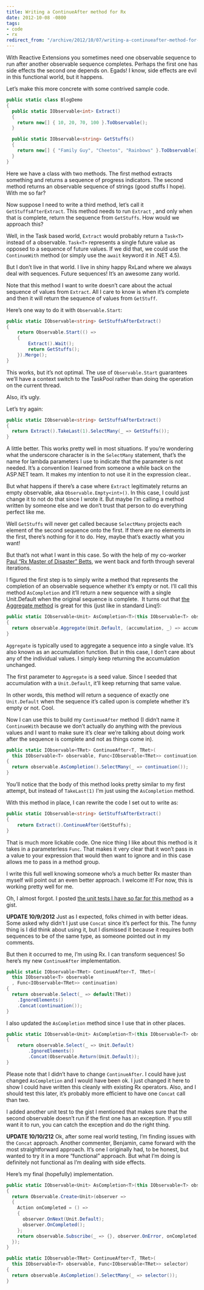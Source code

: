 ```yaml
---
title: Writing a ContinueAfter method for Rx
date: 2012-10-08 -0800
tags:
- code
- rx
redirect_from: "/archive/2012/10/07/writing-a-continueafter-method-for-rx.aspx/"
---
```


With Reactive Extensions you sometimes need one observable sequence to
run after another observable sequence completes. Perhaps the first one
has side effects the second one depends on. Egads! I know, side effects
are evil in this functional world, but it happens.

Let’s make this more concrete with some contrived sample code.

```csharp
public static class BlogDemo
{
  public static IObservable<int> Extract()
  {
    return new[] { 10, 20, 70, 100 }.ToObservable();
  }

  public static IObservable<string> GetStuffs()
  {
    return new[] { "Family Guy", "Cheetos", "Rainbows" }.ToObservable();
  }
}
```

Here we have a class with two methods. The first method extracts
something and returns a sequence of progress indicators. The second
method returns an observable sequence of strings (good stuffs I hope).
With me so far?

Now suppose I need to write a third method, let’s call it
`GetStuffsAfterExtract`. This method needs to run `Extract` , and only
when that is complete, return the sequence from `GetStuffs`. How would
we approach this?

Well, in the Task based world, `Extract` would probably return a
`Task<T>` instead of a observable. `Task<T>` represents a single future
value as opposed to a sequence of future values. If we did that, we
could use the `ContinueWith` method (or simply use the `await` keyword
it in .NET 4.5).

But I don’t live in that world. I live in shiny happy RxLand where we
always deal with sequences. Future sequences! It’s an awesome zany
world.

Note that this method I want to write doesn’t care about the actual
sequence of values from `Extract`. All I care to know is when it’s
complete and then it will return the sequence of values from `GetStuff`.

Here’s one way to do it with `Observable.Start`:

```csharp
public static IObservable<string> GetStuffsAfterExtract()
{
    return Observable.Start(() =>
    {
        Extract().Wait(); 
        return GetStuffs();
    }).Merge();
}
```

This works, but it’s not optimal. The use of `Observable.Start`
guarantees we’ll have a context switch to the TaskPool rather than doing
the operation on the current thread.

Also, it’s ugly.

Let’s try again:

```csharp
public static IObservable<string> GetStuffsAfterExtract()
{
  return Extract().TakeLast(1).SelectMany(_ => GetStuffs());
}
```

A little better. This works pretty well in most situations. If you’re
wondering what the underscore character is in the `SelectMany`
statement, that’s the name for lambda parameters I use to indicate that
the parameter is not needed. It’s a convention I learned from someone a
while back on the ASP.NET team. It makes my intention to not use it in
the expression clear..

But what happens if there’s a case where `Extract` legitimately returns
an empty observable, aka `Observable.Empty<int>()`. In this case, I
could just change it to not do that since I wrote it. But maybe I’m
calling a method written by someone else and we don’t trust that person
to do everything perfect like me.

Well `GetStuffs` will never get called because `SelectMany` projects
each element of the second sequence onto the first. If there are no
elements in the first, there’s nothing for it to do. Hey, maybe that’s
exactly what you want!

But that’s not what I want in this case. So with the help of my
co-worker [Paul “Rx Master of Disaster”
Betts](http://paulbetts.org/ "Paul Betts"), we went back and forth
through several iterations.

I figured the first step is to simply write a method that represents the
completion of an observable sequence whether it’s empty or not. I’ll
call this method `AsCompletion` and it’ll return a new sequence with a
single Unit.Default when the original sequence is complete.  It turns
out that [the Aggregate
method](http://msdn.microsoft.com/en-us/library/system.reactive.linq.observable.aggregate(v=vs.103).aspx "Aggregate")
is great for this (just like in standard Linq!):

```csharp
public static IObservable<Unit> AsCompletion<T>(this IObservable<T> observable)
{
  return observable.Aggregate(Unit.Default, (accumulation, _) => accumulation);
}
```

`Aggregate` is typically used to aggregate a sequence into a single
value. It’s also known as an accumulation function. But in this case, I
don’t care about any of the individual values. I simply keep returning
the accumulation unchanged.

The first parameter to `Aggregate` is a seed value. Since I seeded that
accumulation with a `Unit.Default`, it’ll keep returning that same
value.

In other words, this method will return a sequence of exactly one
`Unit.Default` when the sequence it’s called upon is complete whether
it’s empty or not. Cool.

Now I can use this to build my `ContinueAfter` method (I didn’t name it
`ContinueWith` because we don’t actually do anything with the previous
values and I want to make sure it’s clear we’re talking about doing work
after the sequence is complete and not as things come in).

```csharp
public static IObservable<TRet> ContinueAfter<T, TRet>(
  this IObservable<T> observable, Func<IObservable<TRet>> continuation)
{
  return observable.AsCompletion().SelectMany(_ => continuation());
}
```

You’ll notice that the body of this method looks pretty similar to my
first attempt, but instead of `TakeLast(1)` I’m just using the
`AsCompletion` method.

With this method in place, I can rewrite the code I set out to write as:

```csharp
public static IObservable<string> GetStuffsAfterExtract()
{
    return Extract().ContinueAfter(GetStuffs);
}
```

That is much more lickable code. One nice thing I like about this method
is it takes in a parameterless `Func`. That makes it very clear that it
won’t pass in a value to your expression that would then want to ignore
and in this case allows me to pass in a method group.

I write this full well knowing someone who’s a much better Rx master
than myself will point out an even better approach. I welcome it! For
now, this is working pretty well for me.

Oh, I almost forgot. I posted [the unit tests I have so far for this
method](https://gist.github.com/3855403 "ContinueAfter unit tests") as a
gist.

**UPDATE 10/9/2012** Just as I expected, folks chimed in with better
ideas. Some asked why didn’t I just use `Concat` since it’s perfect for
this. The funny thing is I did think about using it, but I dismissed it
because it requires both sequences to be of the same type, as someone
pointed out in my comments.

But then it occurred to me, I’m using Rx. I can transform sequences! So
here’s my new `ContinueAfter` implementation.

```csharp
public static IObservable<TRet> ContinueAfter<T, TRet>(
  this IObservable<T> observable
  , Func<IObservable<TRet>> continuation)
{
  return observable.Select(_ => default(TRet))
    .IgnoreElements()
    .Concat(continuation());
}
```

I also updated the `AsCompletion` method since I use that in other
places.

```csharp
public static IObservable<Unit> AsCompletion<T>(this IObservable<T> observable)
{
    return observable.Select(_ => Unit.Default)
        .IgnoreElements()
        .Concat(Observable.Return(Unit.Default));
}
```

Please note that I didn’t have to change `ContinueAfter`. I could have
just changed `AsCompletion` and I would have been ok. I just changed it
here to show I could have written this cleanly with existing Rx
operators. Also, and I should test this later, it’s probably more
efficient to have one `Concat` call than two.

I added another unit test to the gist I mentioned that makes sure that
the second observable doesn’t run if the first one has an exception. If
you still want it to run, you can catch the exception and do the right
thing.

**UPDATE 10/10/212** Ok, after some real world testing, I’m finding
issues with the `Concat` approach. Another commenter, Benjamin, came
forward with the most straightforward approach. It’s one I originally
had, to be honest, but wanted to try it in a more “functional” approach.
But what I’m doing is definitely not functional as I’m dealing with side
effects.

Here’s my final (hopefully) implementation.

```csharp
public static IObservable<Unit> AsCompletion<T>(this IObservable<T> observable)
{
  return Observable.Create<Unit>(observer =>
  {
    Action onCompleted = () =>
    {
      observer.OnNext(Unit.Default);
      observer.OnCompleted();
    };
    return observable.Subscribe(_ => {}, observer.OnError, onCompleted);
  });
}

public static IObservable<TRet> ContinueAfter<T, TRet>(
  this IObservable<T> observable, Func<IObservable<TRet>> selector)
{
  return observable.AsCompletion().SelectMany(_ => selector());
}
```

